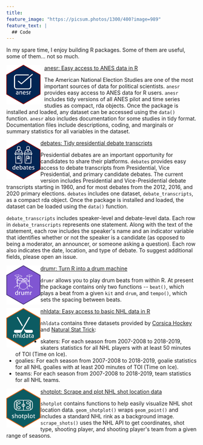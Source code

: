 ```yaml
---
title: 
feature_image: "https://picsum.photos/1300/400?image=989"
feature_text: |
  ## Code
---
```


In my spare time, I enjoy building R packages. Some of them are useful, some of them... not so much. 

<img src="/man/figures/anesr.png" align="left" width=90 style="float:left; padding-right:10px" />[anesr: Easy access to ANES data in R](https://github.com/jamesmartherus/anesr)

The American National Election Studies are one of the most important sources of data for political scientists. `anesr` provides easy access to ANES data for R users. `anesr` includes tidy versions of all ANES pilot and time series studies as compact, rda objects. Once the package is installed and loaded, any dataset can be accessed using the `data()` function. `anesr` also includes documentation for some studies in tidy format. Documentation files include descriptions, coding, and marginals or summary statistics for all variables in the dataset.

<img src="/man/figures/debates.png" align="left" width=90 />[debates: Tidy presidential debate transcripts](https://github.com/jamesmartherus/debates)

Presidential debates are an important opportunity for candidates to share their platforms. `debates` provides easy access to debate transcripts from Presidential, Vice Presidential, and primary candidate debates. The current version includes Presidential and Vice-Presidential debate transcripts starting in 1960, and for most debates from the 2012, 2016, and 2020 primary elections. `debates` includes one dataset, `debate_transcripts`, as a compact rda object. Once the package is installed and loaded, the dataset can be loaded using the `data()` function.

`debate_transcripts` includes speaker-level and debate-level data. Each row in `debate_transcripts` represents one statement. Along with the text of the statement, each row includes the speaker's name and an indicator variable that identifies whether or not the speaker is a candidate (as opposed to being a moderator, an announcer, or someone asking a question). Each row also indicates the date, location, and type of debate. To suggest additional fields, please open an issue.

<img src="/man/figures/drumr.png" align="left" width=90 />[drumr: Turn R into a drum machine](https://github.com/jamesmartherus/drumr)

`drumr` allows you to play drum beats from within R. At present the package contains only two functions -- `beat()`, which plays a beat from a given `kit` and `drum`, and `tempo()`, which sets the spacing between beats.

<img src="/man/figures/nhldata.png" align="left" width=90 />[nhldata: Easy access to basic NHL data in R](https://github.com/jamesmartherus/nhldata)

`nhldata` contains three datasets provided by [Corsica Hockey](https://www.corsicahockey.com/) and [Natural Stat Trick](https://www.naturalstattrick.com/):

* skaters: For each season from 2007-2008 to 2018-2019, skaters statistics for all NHL players with at least 50 minutes of TOI (Time on Ice).
* goalies: For each season from 2007-2008 to 2018-2019, goalie statistics for all NHL goalies with at least 200 minutes of TOI (Time on Ice).
* teams: For each season from 2007-2008 to 2018-2019, team statistics for all NHL teams.

<img src="/man/figures/shotplot.png" align="left" width=90 />[shotplot: Scrape and plot NHL shot location data](https://github.com/jamesmartherus/shotplot)

`shotplot` contains functions to help easily visualize NHL shot location data. `geom_shotplot()` wraps `geom_point()` and includes a standard NHL rink as a background image. `scrape_shots()` uses the NHL API to get coordinates, shot type, shooting player, and shooting player's team from a given range of seasons.